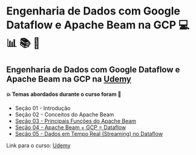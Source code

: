 # Engenharia de Dados com Google Dataflow e Apache Beam na GCP  💻 :bar_chart: :books: :game_die:
## Engenharia de Dados com Google Dataflow e Apache Beam na GCP na [Udemy](https://www.udemy.com/course/engenharia-de-dados-com-apache-beam-google-dataflow-gcp/)
#### :boom: Temas abordados durante o curso foram :rocket:
- Seção 01 - Introdução
- Seção 02 - Conceitos do Apache Beam
- [Seção 03 - Principais Funções do Apache Beam](https://github.com/romulovieira777/Engenharia_de_Dados_com_Google_Dataflow_e_Apache_Beam_na_GCP/tree/main/Se%C3%A7%C3%A3o%2003%20-%20Principais%20Fun%C3%A7%C3%B5es%20do%20Apache%20Beam)
- [Seção 04 - Apache Beam + GCP = Dataflow](https://github.com/romulovieira777/Engenharia_de_Dados_com_Google_Dataflow_e_Apache_Beam_na_GCP/tree/main/Se%C3%A7%C3%A3o%2004%20-%20Apache%20Beam%20%2B%20GCP%20%3D%20Dataflow)
- [Seção 05 - Dados em Tempo Real (Streaming) no Dataflow](https://github.com/romulovieira777/Engenharia_de_Dados_com_Google_Dataflow_e_Apache_Beam_na_GCP/tree/main/Se%C3%A7%C3%A3o%2005%20-%20Dados%20em%20Tempo%20Real%20(Streaming)%20no%20Dataflow)

Link para o curso: [Udemy](https://www.udemy.com/course/engenharia-de-dados-com-apache-beam-google-dataflow-gcp/)
